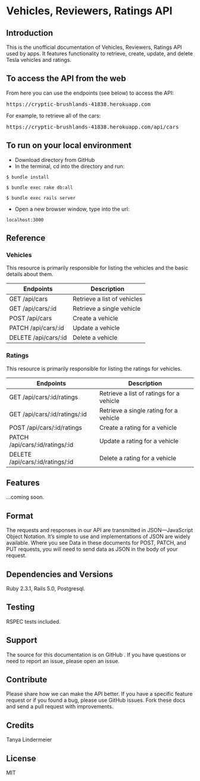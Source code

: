 # Vehicles, Reviewers, Ratings API

## Introduction
This is the unofficial documentation of Vehicles, Reviewers, Ratings API used by apps. It features functionality to retrieve, create, update, and delete Tesla vehicles and ratings.

## To access the API from the web
From here you can use the endpoints (see below) to access the API: 
<pre>https://cryptic-brushlands-41838.herokuapp.com</pre> 
For example, to retrieve all of the cars:
<pre>https://cryptic-brushlands-41838.herokuapp.com/api/cars</pre>

## To run on your local environment
* Download directory from GitHub
* In the terminal, cd into the directory and run: 
```
$ bundle install
``` 
```
$ bundle exec rake db:all
```
```
$ bundle exec rails server
```
* Open a new browser window, type into the url: 
```
localhost:3000
```

## Reference
### Vehicles
This resource is primarily responsible for listing the vehicles and the basic details about them.

|Endpoints | Description|
|------|------------| 
|GET /api/cars | Retrieve a list of vehicles|
|GET /api/cars/:id | Retrieve a single vehicle|
|POST /api/cars | Create a vehicle|
|PATCH /api/cars/:id | Update a vehicle|
|DELETE /api/cars/:id | Delete a vehicle|

### Ratings
This resource is primarily responsible for listing the ratings for vehicles.

|Endpoints | Description|
|------|------------| 
|GET /api/cars/:id/ratings | Retrieve a list of ratings for a vehicle|
|GET /api/cars/:id/ratings/:id | Retrieve a single rating for a vehicle|
|POST /api/cars/:id/ratings | Create a rating for a vehicle|
|PATCH /api/cars/:id/ratings/:id | Update a rating for a vehicle|
|DELETE /api/cars/:id/ratings/:id | Delete a rating for a vehicle|

## Features
...coming soon.

## Format
The requests and responses in our API are transmitted in JSON—JavaScript Object Notation. It’s simple to use and implementations of JSON are widely available. Where you see Data in these documents for POST, PATCH, and PUT requests, you will need to send data as JSON in the body of your request.

## Dependencies and Versions
Ruby 2.3.1, Rails 5.0, Postgresql.

## Testing
RSPEC tests included.

## Support
The source for this documentation is on GitHub . If you have questions or need to report an issue, please open an issue.

## Contribute
Please share how we can make the API better. If you have a specific feature request or if you found a bug, please use GitHub issues. Fork these docs and send a pull request with improvements.

## Credits
Tanya Lindermeier

## License
MIT
